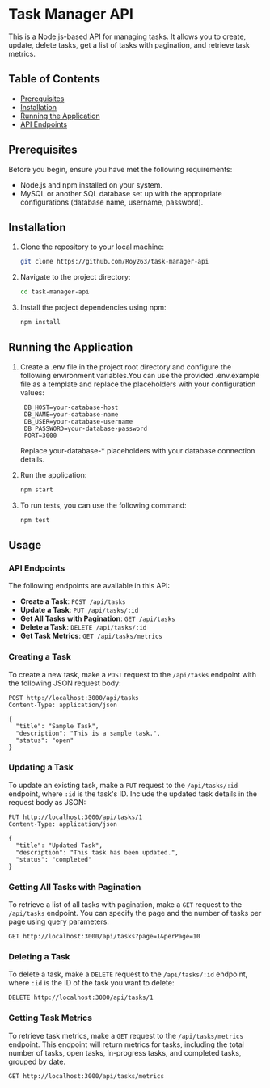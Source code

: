 # Task Manager API

This is a Node.js-based API for managing tasks. It allows you to create, update, delete tasks, get a list of tasks with pagination, and retrieve task metrics.

## Table of Contents
- [Prerequisites](#prerequisites)
- [Installation](#installation)
- [Running the Application](#running-the-application)
- [API Endpoints](#api-endpoints)


## Prerequisites

Before you begin, ensure you have met the following requirements:

- Node.js and npm installed on your system.
- MySQL or another SQL database set up with the appropriate configurations (database name, username, password).

## Installation

1. Clone the repository to your local machine:

   ```bash
   git clone https://github.com/Roy263/task-manager-api
    ```
2. Navigate to the project directory:

   ```bash
   cd task-manager-api
    ```
3. Install the project dependencies using npm:

   ```bash
   npm install
   ``` 

## Running the Application
1. Create a .env file in the project root directory and configure the following environment variables.You can use the provided .env.example file as a template and replace the placeholders with your configuration values:

   ```dotenv
    DB_HOST=your-database-host
    DB_NAME=your-database-name
    DB_USER=your-database-username
    DB_PASSWORD=your-database-password
    PORT=3000
    ```
    Replace your-database-* placeholders with your database connection details.

2. Run the application:

   ```bash
   npm start
    ```

3. To run tests, you can use the following command:

   ```bash
   npm test
    ```

## Usage

### API Endpoints

The following endpoints are available in this API:

- **Create a Task**: `POST /api/tasks`
- **Update a Task**: `PUT /api/tasks/:id`
- **Get All Tasks with Pagination**: `GET /api/tasks`
- **Delete a Task**: `DELETE /api/tasks/:id`
- **Get Task Metrics**: `GET /api/tasks/metrics`

### Creating a Task

To create a new task, make a `POST` request to the `/api/tasks` endpoint with the following JSON request body:

```http
POST http://localhost:3000/api/tasks
Content-Type: application/json

{
  "title": "Sample Task",
  "description": "This is a sample task.",
  "status": "open"
}
```

### Updating a Task

To update an existing task, make a `PUT` request to the `/api/tasks/:id` endpoint, where `:id` is the task's ID. Include the updated task details in the request body as JSON:

```http
PUT http://localhost:3000/api/tasks/1
Content-Type: application/json

{
  "title": "Updated Task",
  "description": "This task has been updated.",
  "status": "completed"
}
```

### Getting All Tasks with Pagination

To retrieve a list of all tasks with pagination, make a `GET` request to the `/api/tasks` endpoint. You can specify the page and the number of tasks per page using query parameters:

```http
GET http://localhost:3000/api/tasks?page=1&perPage=10
```

### Deleting a Task

To delete a task, make a `DELETE` request to the `/api/tasks/:id` endpoint, where `:id` is the ID of the task you want to delete:

```http
DELETE http://localhost:3000/api/tasks/1
```


### Getting Task Metrics

To retrieve task metrics, make a `GET` request to the `/api/tasks/metrics` endpoint. This endpoint will return metrics for tasks, including the total number of tasks, open tasks, in-progress tasks, and completed tasks, grouped by date.

```http
GET http://localhost:3000/api/tasks/metrics
```



